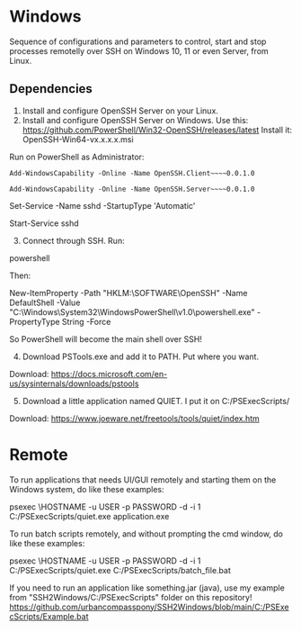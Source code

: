 # Windows

Sequence of configurations and parameters to control, start and stop processes remotelly over SSH 
on Windows 10, 11 or even Server, from Linux.

## Dependencies

1) Install and configure OpenSSH Server on your Linux.
2) Install and configure OpenSSH Server on Windows.
Use this: https://github.com/PowerShell/Win32-OpenSSH/releases/latest
Install it: OpenSSH-Win64-vx.x.x.x.msi

Run on PowerShell as Administrator:

`Add-WindowsCapability -Online -Name OpenSSH.Client~~~~0.0.1.0`

`Add-WindowsCapability -Online -Name OpenSSH.Server~~~~0.0.1.0`

Set-Service -Name sshd -StartupType 'Automatic'

Start-Service sshd

3) Connect through SSH.
Run:

powershell

Then:

New-ItemProperty -Path "HKLM:\SOFTWARE\OpenSSH" -Name DefaultShell -Value "C:\Windows\System32\WindowsPowerShell\v1.0\powershell.exe" -PropertyType String -Force

So PowerShell will become the main shell over SSH!

4) Download PSTools.exe and add it to PATH. Put where you want.

Download: https://docs.microsoft.com/en-us/sysinternals/downloads/pstools

5) Download a little application named QUIET. I put it on C:/PSExecScripts/

Download: https://www.joeware.net/freetools/tools/quiet/index.htm

# Remote

To run applications that needs UI/GUI remotely and starting them on the Windows system, do like these examples:

psexec \\HOSTNAME -u USER -p PASSWORD -d -i 1 C:/PSExecScripts/quiet.exe application.exe

To run batch scripts remotely, and without prompting the cmd window, do like these examples:

psexec \\HOSTNAME -u USER -p PASSWORD -d -i 1 C:/PSExecScripts/quiet.exe C:/PSExecScripts/batch_file.bat

If you need to run an application like something.jar (java), use my example from "SSH2Windows/C:/PSExecScripts" folder on this repository!
https://github.com/urbancompasspony/SSH2Windows/blob/main/C:/PSExecScripts/Example.bat
